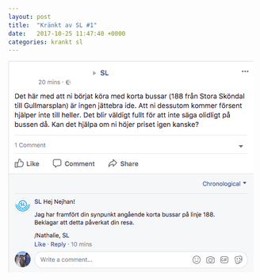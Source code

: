 ```yaml
---
layout: post
title:  "Kränkt av SL #1"
date:   2017-10-25 11:47:40 +0000
categories: krankt sl
---
```


![Kränkt av SL](/assets/2017-10-25_sl_krankt.png)